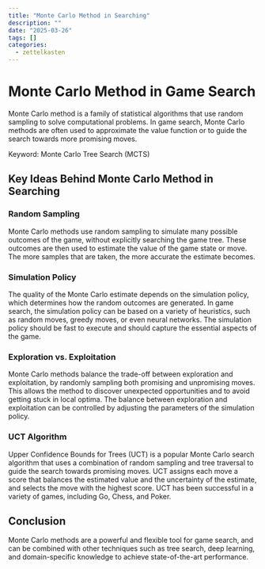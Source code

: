 ```yaml
---
title: "Monte Carlo Method in Searching"
description: ""
date: "2025-03-26"
tags: []
categories:
  - zettelkasten
---
```


# Monte Carlo Method in Game Search

Monte Carlo method is a family of statistical algorithms that use random sampling to solve computational problems. In game search, Monte Carlo methods are often used to approximate the value function or to guide the search towards more promising moves.

Keyword: Monte Carlo Tree Search (MCTS)

## Key Ideas Behind Monte Carlo Method in Searching

### Random Sampling

Monte Carlo methods use random sampling to simulate many possible outcomes of the game, without explicitly searching the game tree. These outcomes are then used to estimate the value of the game state or move. The more samples that are taken, the more accurate the estimate becomes.

### Simulation Policy

The quality of the Monte Carlo estimate depends on the simulation policy, which determines how the random outcomes are generated. In game search, the simulation policy can be based on a variety of heuristics, such as random moves, greedy moves, or even neural networks. The simulation policy should be fast to execute and should capture the essential aspects of the game.

### Exploration vs. Exploitation

Monte Carlo methods balance the trade-off between exploration and exploitation, by randomly sampling both promising and unpromising moves. This allows the method to discover unexpected opportunities and to avoid getting stuck in local optima. The balance between exploration and exploitation can be controlled by adjusting the parameters of the simulation policy.

### UCT Algorithm

Upper Confidence Bounds for Trees (UCT) is a popular Monte Carlo search algorithm that uses a combination of random sampling and tree traversal to guide the search towards promising moves. UCT assigns each move a score that balances the estimated value and the uncertainty of the estimate, and selects the move with the highest score. UCT has been successful in a variety of games, including Go, Chess, and Poker.

## Conclusion

Monte Carlo methods are a powerful and flexible tool for game search, and can be combined with other techniques such as tree search, deep learning, and domain-specific knowledge to achieve state-of-the-art performance.
